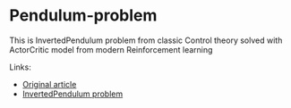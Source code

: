 # Pendulum-problem
This is InvertedPendulum problem from classic Control theory solved with ActorCritic model from modern Reinforcement learning

Links:
* [Original article](https://arxiv.org/pdf/1509.02971v2.pdf)
* [InvertedPendulum problem](https://en.wikipedia.org/wiki/Inverted_pendulum "Inverted pendulum") 
